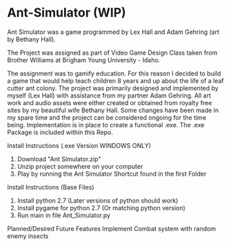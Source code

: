 # Ant-Simulator (WIP)
Ant Simulator was a game programmed by Lex Hall and Adam Gehring (art by Bethany Hall).

The Project was assigned as part of Video Game Design Class taken from Brother Williams at Brigham Young University - Idaho.

The assignment was to gamify education.  For this reason I decided to build a game that would help teach children 8 years and up about the life of a leaf cutter ant colony.  The project was primarily designed and implemented by myself (Lex Hall) with assistance from my partner Adam Gehring.  All art work and audio assets were either created or obtained from royalty free sites by my beautiful wife Bethany Hall.
Some changes have been made in my spare time and the project can be considered ongoing for the time being.  Implementation is in place to create a functional .exe. The .exe Package is included within this Repo.




Install Instructions (.exe Version WINDOWS ONLY)
1. Download "Ant Simulator.zip"
2. Unzip project somewhere on your computer
3. Play by running the Ant Simulator Shortcut found in the first Folder


Install Instructions (Base Files)
1. Install python 2.7 (Later versions of python should work)
2. Install pygame for python 2.7 (Or matching python version)
3. Run main in file Ant_Simulator.py




Planned/Desired Future Features
Implement Combat system with random enemy insects
